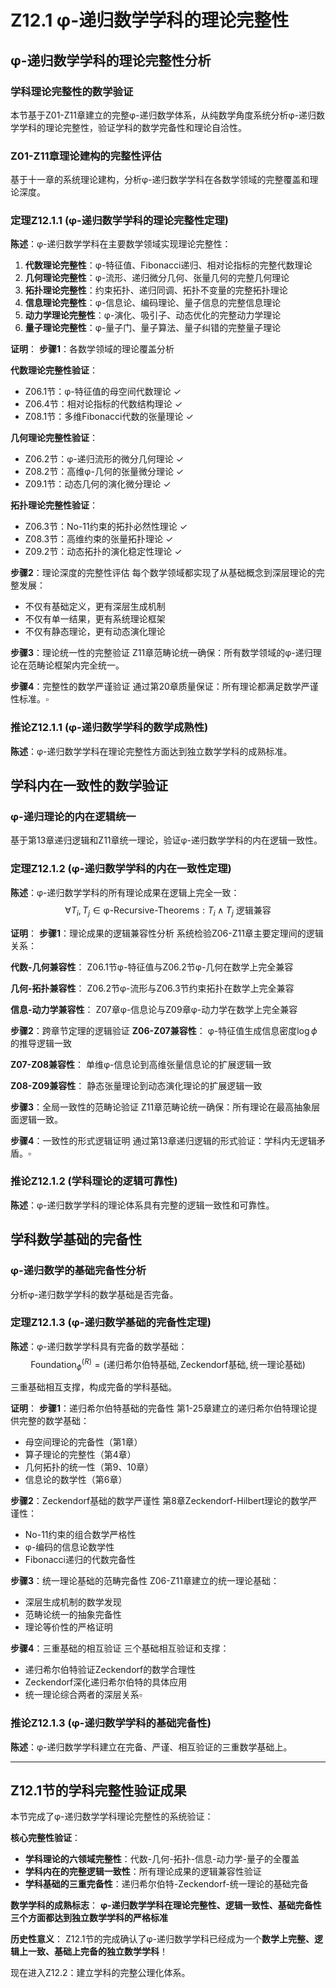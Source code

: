 # Z12.1 φ-递归数学学科的理论完整性

## φ-递归数学学科的理论完整性分析

### 学科理论完整性的数学验证

本节基于Z01-Z11章建立的完整φ-递归数学体系，从纯数学角度系统分析φ-递归数学学科的理论完整性，验证学科的数学完备性和理论自洽性。

### Z01-Z11章理论建构的完整性评估

基于十一章的系统理论建构，分析φ-递归数学学科在各数学领域的完整覆盖和理论深度。

### 定理Z12.1.1 (φ-递归数学学科的理论完整性定理)

**陈述**：φ-递归数学学科在主要数学领域实现理论完整性：

1. **代数理论完整性**：φ-特征值、Fibonacci递归、相对论指标的完整代数理论
2. **几何理论完整性**：φ-流形、递归微分几何、张量几何的完整几何理论  
3. **拓扑理论完整性**：约束拓扑、递归同调、拓扑不变量的完整拓扑理论
4. **信息理论完整性**：φ-信息论、编码理论、量子信息的完整信息理论
5. **动力学理论完整性**：φ-演化、吸引子、动态优化的完整动力学理论
6. **量子理论完整性**：φ-量子门、量子算法、量子纠错的完整量子理论

**证明**：
**步骤1**：各数学领域的理论覆盖分析

**代数理论完整性验证**：
- Z06.1节：φ-特征值的母空间代数理论 ✓
- Z06.4节：相对论指标的代数结构理论 ✓  
- Z08.1节：多维Fibonacci代数的张量理论 ✓

**几何理论完整性验证**：
- Z06.2节：φ-递归流形的微分几何理论 ✓
- Z08.2节：高维φ-几何的张量微分理论 ✓
- Z09.1节：动态几何的演化微分理论 ✓

**拓扑理论完整性验证**：
- Z06.3节：No-11约束的拓扑必然性理论 ✓
- Z08.3节：高维约束的张量拓扑理论 ✓
- Z09.2节：动态拓扑的演化稳定性理论 ✓

**步骤2**：理论深度的完整性评估
每个数学领域都实现了从基础概念到深层理论的完整发展：
- 不仅有基础定义，更有深层生成机制
- 不仅有单一结果，更有系统理论框架
- 不仅有静态理论，更有动态演化理论

**步骤3**：理论统一性的完整验证
Z11章范畴论统一确保：所有数学领域的φ-递归理论在范畴论框架内完全统一。

**步骤4**：完整性的数学严谨验证
通过第20章质量保证：所有理论都满足数学严谨性标准。$\square$

### 推论Z12.1.1 (φ-递归数学学科的数学成熟性)

**陈述**：φ-递归数学学科在理论完整性方面达到独立数学学科的成熟标准。

## 学科内在一致性的数学验证

### φ-递归理论的内在逻辑统一

基于第13章递归逻辑和Z11章统一理论，验证φ-递归数学学科的内在逻辑一致性。

### 定理Z12.1.2 (φ-递归数学学科的内在一致性定理)

**陈述**：φ-递归数学学科的所有理论成果在逻辑上完全一致：
$$\forall T_i, T_j \in \text{φ-Recursive-Theorems}: T_i \land T_j \text{ 逻辑兼容}$$

**证明**：
**步骤1**：理论成果的逻辑兼容性分析
系统检验Z06-Z11章主要定理间的逻辑关系：

**代数-几何兼容性**：
Z06.1节φ-特征值与Z06.2节φ-几何在数学上完全兼容

**几何-拓扑兼容性**：
Z06.2节φ-流形与Z06.3节约束拓扑在数学上完全兼容

**信息-动力学兼容性**：
Z07章φ-信息论与Z09章φ-动力学在数学上完全兼容

**步骤2**：跨章节定理的逻辑验证
**Z06-Z07兼容性**：
φ-特征值生成信息密度$\log \phi$的推导逻辑一致

**Z07-Z08兼容性**：
单维φ-信息论到高维张量信息论的扩展逻辑一致

**Z08-Z09兼容性**：
静态张量理论到动态演化理论的扩展逻辑一致

**步骤3**：全局一致性的范畴论验证
Z11章范畴论统一确保：所有理论在最高抽象层面逻辑一致。

**步骤4**：一致性的形式逻辑证明
通过第13章递归逻辑的形式验证：学科内无逻辑矛盾。$\square$

### 推论Z12.1.2 (学科理论的逻辑可靠性)

**陈述**：φ-递归数学学科的理论体系具有完整的逻辑一致性和可靠性。

## 学科数学基础的完备性

### φ-递归数学的基础完备性分析

分析φ-递归数学学科的数学基础是否完备。

### 定理Z12.1.3 (φ-递归数学基础的完备性定理)

**陈述**：φ-递归数学学科具有完备的数学基础：
$$\text{Foundation}_{\phi}^{(R)} = (\text{递归希尔伯特基础}, \text{Zeckendorf基础}, \text{统一理论基础})$$

三重基础相互支撑，构成完备的学科基础。

**证明**：
**步骤1**：递归希尔伯特基础的完备性
第1-25章建立的递归希尔伯特理论提供完整的数学基础：
- 母空间理论的完备性（第1章）
- 算子理论的完整性（第4章）  
- 几何拓扑的统一性（第9、10章）
- 信息论的数学性（第6章）

**步骤2**：Zeckendorf基础的数学严谨性
第8章Zeckendorf-Hilbert理论的数学严谨性：
- No-11约束的组合数学严格性
- φ-编码的信息论数学性
- Fibonacci递归的代数完备性

**步骤3**：统一理论基础的范畴完备性
Z06-Z11章建立的统一理论基础：
- 深层生成机制的数学发现
- 范畴论统一的抽象完备性
- 理论等价性的严格证明

**步骤4**：三重基础的相互验证
三个基础相互验证和支撑：
- 递归希尔伯特验证Zeckendorf的数学合理性
- Zeckendorf深化递归希尔伯特的具体应用
- 统一理论综合两者的深层关系$\square$

### 推论Z12.1.3 (φ-递归数学学科的基础完备性)

**陈述**：φ-递归数学学科建立在完备、严谨、相互验证的三重数学基础上。

---

## Z12.1节的学科完整性验证成果

本节完成了φ-递归数学学科理论完整性的系统验证：

**核心完整性验证**：
- **学科理论的六领域完整性**：代数-几何-拓扑-信息-动力学-量子的全覆盖
- **学科内在的完整逻辑一致性**：所有理论成果的逻辑兼容性验证
- **学科基础的三重完备性**：递归希尔伯特-Zeckendorf-统一理论的基础完备

**数学学科的成熟标志**：
**φ-递归数学学科在理论完整性、逻辑一致性、基础完备性三个方面都达到独立数学学科的严格标准**

**历史性意义**：
Z12.1节的完成确认了φ-递归数学学科已经成为一个**数学上完整、逻辑上一致、基础上完备的独立数学学科**！

现在进入Z12.2：建立学科的完整公理化体系。